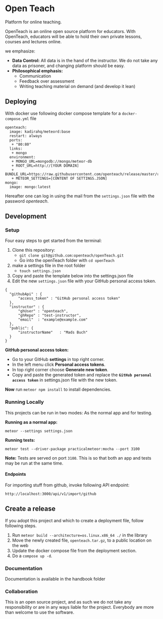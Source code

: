 # Open Teach
Platform for online teaching.

OpenTeach is an online open source platform for educators. With OpenTeach,
educators will be able to hold their own private lessons, courses and lectures
online.

we emphasize:

* __Data Control:__ All data is in the hand of the instructor. We
  do not take any data as prisoner, and changing platform should be
  easy.
* __Philosophical emphasis:__
    - Communication
    - Feedback over assessment
    - Writing teaching material on demand (and develop it lean)

## Deploying
With docker use following docker compose template for a `docker-compose.yml`
file

```
openteach:
  image: kadirahq/meteord:base
  restart: always
  ports:
   + "80:80"
  links:
   + mongo
  environment:
   + MONGO_URL=mongodb://mongo/meteor-db
   + ROOT_URL=http://[YOUR DOMAIN]
   + BUNDLE_URL=https://raw.githubusercontent.com/openteach/release/master/releases/[RELEASE].tar.gz
   + METEOR_SETTINGS=[CONTENT OF SETTINGS.JSON]
mongo:
  image: mongo:latest
```

Hereafter one can log in using the mail from the `settings.json` file with the
password _openteach_.

## Development

### Setup
Four easy steps to get started from the terminal:

1. Clone this repository:
    - `git clone git@github.com:openteach/openTeach.git`
    - Go into the openTeach folder with `cd openTeach`
2. make a settings file in the root folder
    - `touch settings.json`
3. Copy and paste the template below into the settings.json file
4. Edit the new `settings.json` file with your GitHub personal access token.

```
{
  "githubApi" : {
      "access_token" : "GitHub personal access token"
  },
  "instructor" : {
      "ghUser" : "openteach",
      "ghRepo" : "test-instructor",
      "email"  : "example@example.com"
  },
  "public": {
      "instructorName"   : "Mads Buch"
  }
}
```

__GitHub personal access token:__

* Go to your GitHub __settings__ in top right corner.
* In the left menu click __Personal access tokens__.
* In top right corner choose __Generate new token__.
* Copy and paste the generated token and replace the
  __`GitHub personal access token`__ in settings.json file with the new token.

__Now__ run `meteor npm install` to install dependencies.

### Running Locally
This projects can be run in two modes: As the normal app and for testing.

__Running as a normal app:__

```
meteor --settings settings.json
```

__Running tests:__

```
meteor test --driver-package practicalmeteor:mocha --port 3100
```

__Note:__ Tests are served on port `3100`. This is so that both an app and tests
may be run at the same time.

#### Endpoints
For importing stuff from github, invoke following API endpoint:

```
http://localhost:3000/api/v1/import/github
```

## Create a release
If you adopt this project and which to create a deployment file, follow following
steps.

1. Run `meteor build --architecture=os.linux.x86_64 ./` in the library
2. Move the newly created file, `openteach.tar.gz`, to a public location on
   the web
3. Update the docker compose file from the deployment section.
4. Do a `compose up -d`.

### Documentation
Documentation is available in the handbook folder

### Collaboration
This is an open source project, and as such we do not take any responsibility
or are in any ways liable for the project. Everybody are more than welcome to
use the software.
